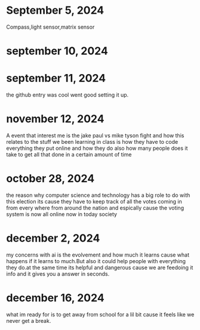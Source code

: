# September 5, 2024
Compass,light sensor,matrix sensor
# september 10, 2024

# september 11, 2024 
 the github entry was cool went good setting it up.
# november 12, 2024 
A event that interest me is the jake paul vs mike tyson fight and how this relates to the stuff we been learning in class is how they have to code everything they put online and how they do also how many people does it take to get all that done in a certain amount of time 
# october 28, 2024
the reason why computer science and technology has a big role to do with this election its cause they have to keep track of all the votes coming in from every where from around the nation and espically cause the voting system is now all online now in today society 
# december 2, 2024
my concerns with ai is the evolvement and how much it learns cause what happens if it learns to much.But also it could help people with everything they do.at the same time its helpful and dangerous cause we are feedoing it info and it gives you a answer in seconds.

# december 16, 2024
what im ready for is to get away from school for a lil bit cause it feels like we never get a break.
